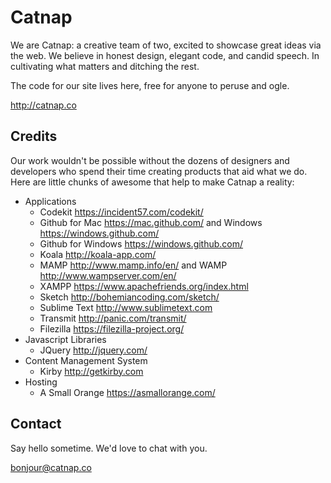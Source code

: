 # Catnap

We are Catnap: a creative team of two, excited to showcase great ideas via the web. We believe in honest design, elegant code, and candid speech. In cultivating what matters and ditching the rest.

The code for our site lives here, free for anyone to peruse and ogle.

<http://catnap.co>

## Credits

Our work wouldn't be possible without the dozens of designers and developers who spend their time creating products that aid what we do. Here are little chunks of awesome that help to make Catnap a reality:

- Applications
	- Codekit <https://incident57.com/codekit/>
	- Github for Mac <https://mac.github.com/> and Windows <https://windows.github.com/>
	- Github for Windows <https://windows.github.com/>
	- Koala <http://koala-app.com/>
	- MAMP <http://www.mamp.info/en/> and WAMP <http://www.wampserver.com/en/>
	- XAMPP <https://www.apachefriends.org/index.html>
	- Sketch <http://bohemiancoding.com/sketch/>
	- Sublime Text <http://www.sublimetext.com>
	- Transmit <http://panic.com/transmit/>
	- Filezilla <https://filezilla-project.org/>
- Javascript Libraries
	- JQuery <http://jquery.com/>
- Content Management System
	- Kirby <http://getkirby.com>
- Hosting
	- A Small Orange <https://asmallorange.com/>

## Contact

Say hello sometime. We'd love to chat with you.

<bonjour@catnap.co>
